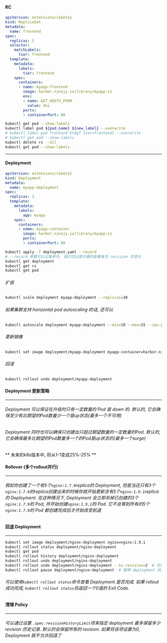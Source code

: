 #### RC
```yaml
apiVersion: extensions/v1beta1
kind: ReplicaSet
metadata:
  name: frontend
spec:
  replicas: 3
  selector:
    matchLabels:
      tier: frontend
  template:
    metadata:
      labels:
        tier: frontend
    spec:
      containers:
      - name: myapp-frontend
        image: harbor.ninejy.io/library/myapp:v1
        env:
        - name: GET_HOSTS_FROM
          value: dns
        ports:
        - containerPort: 80
```
```bash
kubectl get pod --show-labels
kubectl label pod ${pod_name} ${new_label} --overwrite
# kubectl label pod frontend-5tdq7 tier=frontend1 --overwrite
# kubectl get pod --show-labels
kubectl delete rs --all
kubectl get pod --show-labels
```
---
#### Deployment
```yaml
apiVersion: extensions/v1beta1
kind: Deployment
metadata:
  name: myapp-deployment
spec:
  replicas: 3
  template:
    metadata:
      labels:
        app: myapp
    spec:
      containers:
      - name: myapp-container
        image: harbor.ninejy.io/library/myapp:v1
        ports:
        - containerPort: 80
```
```bash
kubectl apply -f deployment.yaml --record
# --record 参数可以记录命令, 我们可以很方便的查看每次 revision 的变化
kubectl get deployment
kubectl get rs
kubectl get pod
```
###### 扩容
```bash
kubectl scale deployment myapp-deployment --replicas=10
```
###### 如果集群支持 horizontal pod autoscaling 的话, 还可以
```bash
kubectl autoscale deployment myapp-deployment --mix=10 --max=15 --cpu-percent=80
```
###### 更新镜像
```bash
kubectl set image deployment/myapp-deployment myapp-container=harbor.ninejy.io/library/myapp:v2
```
###### 回滚
```bash
kubectl rollout undo deployment/myapp-deployment
```
#### Deployment 更新策略
---
###### Deployment 可以保证在升级时只有一定数量的 Pod 是 down 的. 默认的, 它会确保至少有比期望的Pod数量少一个是up状态(最多一个不可用)
###### Deployment 同时也可以确保只创建出只超过期望数量的一定数量的Pod. 默认的, 它会确保最多比期望的Pod数量多一个的Pod是up状态的(最多一个surge)
** 未来的k8s版本中, 将从1-1变成25%-25% **

#### Rollover (多个rollout并行)
---
###### 假如你创建了一个有5个`nginx:1.7.9`replica的 Deployment, 但是当还只有3个`nginx:1.7.9`的replica创建出来的时候你就开始更新含有5个`nginx:1.9.1`replica 的 Deployment. 在这种情况下, Deployment 会立即杀掉已创建的3个`nginx:1.7.9`的 Pod, 并开始创建`nginx:1.9.1`的 Pod. 它不会等到所有的5个`nginx:1.7.9`的 Pod 都创建完成后才开始改变航道

#### 回退 Deployment
---
<!-- 只要 Deployment 的 rollout 被触发就会创建一个 revision. 也就是说当且仅当 Deployment 的 Pod template (如`.spec.template`) 被更改, 例如更新template中的label和容器镜像时, 就会创建出一个新的 revision. 其他的更新, 比如扩容 Deployment 不会创建 revision 因此我们可以很方便的手动或者自动扩容. 这意味着当你回退到历史 revision 时, 只有 Deployment 中的 Pod template 部分才会回退 -->
```bash
kubectl set image deployment/nginx-deployment nginx=nginx:1.9.1
kubectl rollout status deployment/nginx-deployment
kubectl get pod
kubectl rollout history deployment/nginx-deployment
kubectl rollout undo deployment/nginx-deployment
kubectl rollout undo deployment/nginx-deployment --to-revision=2  # 可以使用 --to-revision 参数指定某个历史版本
kubectl rollout pause deployment/nginx-deployment  # 暂停 deployment 的更新
```
###### 可以使用`kubectl rollout status`命令查看 Deployment 是否完成. 如果 rollout 成功完成, `kubectl rollout status`将返回一个0值的 Exit Code.

#### 清理 Policy
---
###### 可以通过设置 `.spec.revisionHistoryLimit`项来指定 deployment 最多保留多少 revision 历史记录. 默认的会保留所有的 revision. 如果将该项设置为0, Deployment 就不允许回退了
